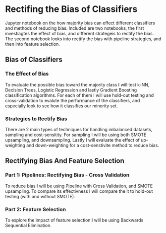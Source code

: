 # Rectifing the Bias of Classifiers
Jupyter notebook on the how majority bias can effect different classifiers and methods of reducing bias.
Included are two notebooks, the first investiagtes the effect of bias, and different strategeis to rectify the bias. The second notebook looks into rectify the bias with pipeline strategies, and then into feature selection.

## Bias of Classifiers
### The Effect of Bias
To evaluate the possible bias toward the majority class I will test k-NN, Decision Trees, Logistic Regression and lastly Gradient Boosting classification algorithms. For each of them I will use hold-out testing and cross-validation to evalute the performance of the classifiers, and especially look to see how it classifies our minority set.

### Strategies to Rectify Bias
There are 2 main types of techniques for handling imbalanced datasets, sampling and cost-sensitity. For sampling I will be using both SMOTE upsampling, and downsampling. Lastly I will evaluate the effect of up-weighting and down-weighting for a cost-senstivite method to reduce bias.


## Rectifying Bias And Feature Selection

### Part 1: Pipelines: Rectifying Bias - Cross Validation
To reduce bias I will be using Pipeline with Cross Validation, and SMOTE upsampling. To compare its effectivness I will compare the it to hold-out testing (with and without SMOTE).

### Part 2: Feature Selection
To explore the impact of feature selection I will be using Backwards Sequential Elimination.
